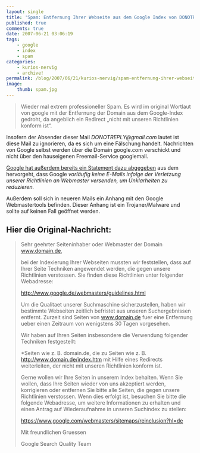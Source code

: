 ```yaml
---
layout: single
title: 'Spam: Entfernung Ihrer Webseite aus dem Google Index von DONOTREPLY@gmail.com'
published: true
comments: true
date: 2007-06-21 03:06:19
tags:
    - google
    - index
    - spam
categories:
    - kurios-nervig
    - archive!
permalink: /blog/2007/06/21/kurios-nervig/spam-entfernung-ihrer-webseite-aus-dem-google-index-von-donotreplygmailcom
image:
    thumb: spam.jpg
---
```

> Wieder mal extrem professioneller Spam. Es wird im original Wortlaut von google mit der Entfernung der Domain aus dem Google-Index gedroht, da angeblich ein Redirect &#8222;nicht mit unseren Richtlinien konform ist&#8220;.



Insofern der Absender dieser Mail _DONOTREPLY@gmail.com_ lautet ist diese Mail zu ignorieren, da es sich um eine Fälschung handelt. Nachrichten von Google selbst werden über die Domain google.com verschickt und nicht über den hauseigenen Freemail-Service googlemail.

[Google hat außerdem bereits ein Statement dazu abgegeben][1] aus dem hervorgeht, dass Google _vorläufig keine E-Mails infolge der Verletzung unserer Richtlinien an Webmaster versenden, um Unklarheiten zu reduzieren._

Außerdem soll sich in neueren Mails ein Anhang mit den Google Webmastertools befinden. Dieser Anhang ist ein Trojaner/Malware und sollte auf keinen Fall geöffnet werden.

## Hier die Original-Nachricht:

> Sehr geehrter Seiteninhaber oder Webmaster der Domain www.domain.de,
> 
> bei der Indexierung Ihrer Webseiten mussten wir feststellen, dass auf
> Ihrer Seite Techniken angewendet werden, die gegen unsere Richtlinien
> verstossen. Sie finden diese Richtlinien unter folgender Webadresse:
> 
> http://www.google.de/webmasters/guidelines.html
> 
> Um die Qualitaet unserer Suchmaschine sicherzustellen, haben wir bestimmte
> Webseiten zeitlich befristet aus unseren Suchergebnissen entfernt. Zurzeit
> sind Seiten von www.domain.de fuer eine Entfernung ueber einen
> Zeitraum von wenigstens 30 Tagen vorgesehen.
> 
> Wir haben auf Ihren Seiten insbesondere die Verwendung folgender Techniken festgestellt:
> 
> *Seiten wie z. B. domain.de, die zu Seiten wie z. B.
> http://www.domain.de/index.htm mit Hilfe eines Redirects
> weiterleiten, der nicht mit unseren Richtlinien konform ist.
>
> Gerne wollen wir Ihre Seiten in unserem Index behalten. Wenn Sie wollen,
> dass Ihre Seiten wieder von uns akzeptiert werden, korrigieren oder
> entfernen Sie bitte alle Seiten, die gegen unsere Richtlinien
> verstossen. Wenn dies erfolgt ist, besuchen Sie bitte die folgende
> Webadresse, um weitere Informationen zu erhalten und einen Antrag auf
> Wiederaufnahme in unseren Suchindex zu stellen:
> 
> https://www.google.com/webmasters/sitemaps/reinclusion?hl=de
> 
> Mit freundlichen Gruessen
> 
> Google Search Quality Team

 [1]: http://googlewebmastercentral-de.blogspot.com/2007/05/deutsche-webmaster-mit-falschen-penalty.html "Google Webmaster Blog öffnen"